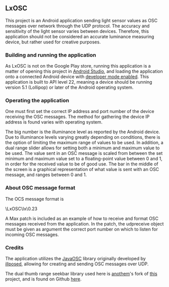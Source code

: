 ## LxOSC
This project is an Android application sending light sensor values as OSC messages over network through the UDP protocol. The accuracy and sensitivity of the light sensor varies between devices. Therefore, this application should not be considered an accurate luminance measuring device, but rather used for creative purposes.

### Building and running the application
As LxOSC is not on the Google Play store, running this application is a matter of opening this project in [Android Studio](https://developer.android.com/studio/index.html), and loading the application onto a connected Android device with [developer mode enabled](https://developer.android.com/studio/run/device.html). This application is built to API level 22, meaning a device should be running version 5.1 (Lollipop) or later of the Android operating system.

### Operating the application
One must first set the correct IP address and port number of the device receiving the OSC messages. The method for gathering the device IP address is found varies with operating system.

The big number is the illuminance level as reported by the Android device. Due to illuminance levels varying greatly depending on conditions, there is the option of limiting the maximum range of values to be used. In addition, a dual range slider allows for setting both a minimum and maximum value to be used. The value sent in an OSC message is scaled from between the set minimum and maximum value set to a floating-point value between 0 and 1, in order for the received value to be of good use. The bar in the middle of the screen is a graphical representation of what value is sent with an OSC message, and ranges between 0 and 1.

### About OSC message format

The OCS message format is 

\LxOSC\lx\0.23

A Max patch is included as an example of how to receive and format OSC messages received from the application. In the patch, the udpreceive object must be given as argument the correct port number on which to listen for incoming OSC messages.

### Credits
The application utilizes the [JavaOSC](https://github.com/hoijui/JavaOSC) library originally developed by [illposed](http://www.illposed.com/), allowing for creating and sending OSC messages over UDP.

The dual thumb range seekbar library used here is [anothem](https://github.com/anothem)'s fork of [this](https://code.google.com/archive/p/range-seek-bar/) project, and is found on Github [here](https://github.com/anothem/android-range-seek-bar).




